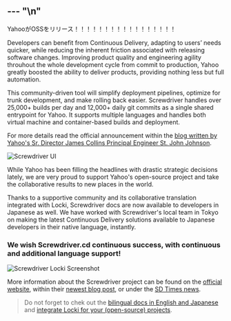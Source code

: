 --- "\n"
---

YahooがOSSをリリース！！！！！！！！！！！！！！！！！

Developers can benefit from Continuous Delivery, adapting to users’ needs quicker, while reducing the inherent friction associated with releasing software changes.  Improving product quality and engineering agility throuhout the whole development cycle from commit to production, Yahoo greatly boosted the ability to deliver products, providing nothing less but full automation.

This community-driven tool will simplify deployment pipelines, optimize for trunk development, and make rolling back easier. Screwdriver handles over 25,000+ builds per day and 12,000+ daily git commits as a single shared entrypoint for Yahoo. It supports multiple languages and handles both virtual machine and container-based builds and deployment. 

For more details read the official announcement within the <a href="https://yahooeng.tumblr.com/post/155765242061/open-sourcing-screwdriver-yahoos-continuous">blog written by Yahoo's Sr. Director James Collins Principal Engineer St. John Johnson</a>.

![Screwdriver UI](/img/screwdriver.png)

While Yahoo has been filling the headlines with drastic strategic decisions lately, we are very proud to support Yahoo's open-source project and take the collaborative results to new places in the world.

Thanks to a supportive community and its collaborative translation integrated with Locki, Screwdriver docs are now available to developers in Japanese as well. We have worked with Screwdriver's local team in Tokyo on making the latest Continuous Delivery solutions available to Japanese developers in their native language, instantly.

### We wish Screwdriver.cd continuous success, with continuous and additional language support!

![Screwdriver Locki Screenshot](/img/screwdriver_locki.png)

More information about the Screwdriver project can be found on the <a href="http://screwdriver.cd">official website</a>, within their <a href="https://yahooeng.tumblr.com/post/155765242061/open-sourcing-screwdriver-yahoos-continuous">newest blog post</a>, or under the <a href="http://sdtimes.com/yahoo-open-sources-continuous-delivery-tool-screwdriver/">SD Times news</a>. 

> Do not forget to chek out the <a href="http://docs.screwdriver.cd">bilingual docs in English and Japanese</a> and <a href="https://locki.io">integrate Locki for your (open-source) projects</a>.
